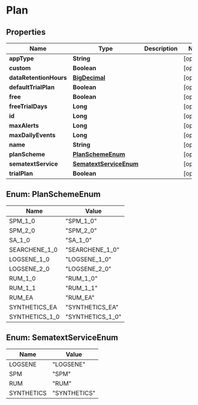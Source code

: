 
# Plan

## Properties
| Name                   | Type                                            | Description | Notes      |
| ---------------------- | ----------------------------------------------- | ----------- | ---------- |
| **appType**            | **String**                                      |             | [optional] |
| **custom**             | **Boolean**                                     |             | [optional] |
| **dataRetentionHours** | [**BigDecimal**](BigDecimal.md)                 |             | [optional] |
| **defaultTrialPlan**   | **Boolean**                                     |             | [optional] |
| **free**               | **Boolean**                                     |             | [optional] |
| **freeTrialDays**      | **Long**                                        |             | [optional] |
| **id**                 | **Long**                                        |             | [optional] |
| **maxAlerts**          | **Long**                                        |             | [optional] |
| **maxDailyEvents**     | **Long**                                        |             | [optional] |
| **name**               | **String**                                      |             | [optional] |
| **planScheme**         | [**PlanSchemeEnum**](#PlanSchemeEnum)           |             | [optional] |
| **sematextService**    | [**SematextServiceEnum**](#SematextServiceEnum) |             | [optional] |
| **trialPlan**          | **Boolean**                                     |             | [optional] |


<a name="PlanSchemeEnum"></a>
## Enum: PlanSchemeEnum
| Name           | Value                      |
| -------------- | -------------------------- |
| SPM_1_0        | &quot;SPM_1_0&quot;        |
| SPM_2_0        | &quot;SPM_2_0&quot;        |
| SA_1_0         | &quot;SA_1_0&quot;         |
| SEARCHENE_1_0  | &quot;SEARCHENE_1_0&quot;  |
| LOGSENE_1_0    | &quot;LOGSENE_1_0&quot;    |
| LOGSENE_2_0    | &quot;LOGSENE_2_0&quot;    |
| RUM_1_0        | &quot;RUM_1_0&quot;        |
| RUM_1_1        | &quot;RUM_1_1&quot;        |
| RUM_EA         | &quot;RUM_EA&quot;         |
| SYNTHETICS_EA  | &quot;SYNTHETICS_EA&quot;  |
| SYNTHETICS_1_0 | &quot;SYNTHETICS_1_0&quot; |


<a name="SematextServiceEnum"></a>
## Enum: SematextServiceEnum
| Name       | Value                  |
| ---------- | ---------------------- |
| LOGSENE    | &quot;LOGSENE&quot;    |
| SPM        | &quot;SPM&quot;        |
| RUM        | &quot;RUM&quot;        |
| SYNTHETICS | &quot;SYNTHETICS&quot; |
